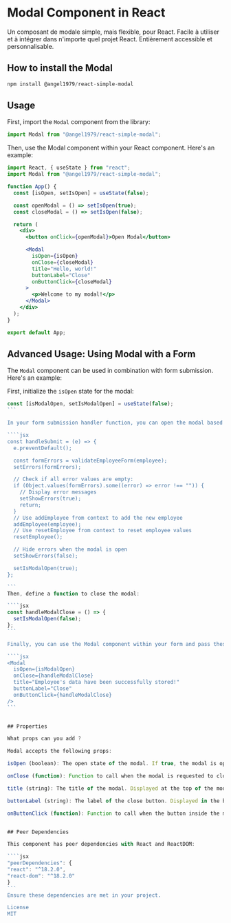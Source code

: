 # Modal Component in React

Un composant de modale simple, mais flexible, pour React. Facile à utiliser et à intégrer dans n'importe quel projet React. Entièrement accessible et personnalisable.

## How to install the Modal

```jsx
npm install @angel1979/react-simple-modal
```

## Usage

First, import the `Modal` component from the library:

```jsx
import Modal from "@angel1979/react-simple-modal";
```

Then, use the Modal component within your React component. Here's an example:

```jsx
import React, { useState } from "react";
import Modal from "@angel1979/react-simple-modal";

function App() {
  const [isOpen, setIsOpen] = useState(false);

  const openModal = () => setIsOpen(true);
  const closeModal = () => setIsOpen(false);

  return (
    <div>
      <button onClick={openModal}>Open Modal</button>

      <Modal
        isOpen={isOpen}
        onClose={closeModal}
        title="Hello, world!"
        buttonLabel="Close"
        onButtonClick={closeModal}
      >
        <p>Welcome to my modal!</p>
      </Modal>
    </div>
  );
}

export default App;
```

## Advanced Usage: Using Modal with a Form

The `Modal` component can be used in combination with form submission. Here's an example:

First, initialize the `isOpen` state for the modal:

`````jsx
const [isModalOpen, setIsModalOpen] = useState(false);
```

In your form submission handler function, you can open the modal based on certain conditions:

````jsx
const handleSubmit = (e) => {
  e.preventDefault();

  const formErrors = validateEmployeeForm(employee);
  setErrors(formErrors);

  // Check if all error values are empty:
  if (Object.values(formErrors).some((error) => error !== "")) {
    // Display error messages
    setShowErrors(true);
    return;
  }
  // Use addEmployee from context to add the new employee
  addEmployee(employee);
  // Use resetEmployee from context to reset employee values
  resetEmployee();

  // Hide errors when the modal is open
  setShowErrors(false);

  setIsModalOpen(true);
};

```
Then, define a function to close the modal:

````jsx
const handleModalClose = () => {
  setIsModalOpen(false);
};
```

Finally, you can use the Modal component within your form and pass these functions as props:

````jsx
<Modal
  isOpen={isModalOpen}
  onClose={handleModalClose}
  title="Employee's data have been successfully stored!"
  buttonLabel="Close"
  onButtonClick={handleModalClose}
/>
```


## Properties

What props can you add ?

Modal accepts the following props:

isOpen (boolean): The open state of the modal. If true, the modal is open. If false, the modal is closed.

onClose (function): Function to call when the modal is requested to close. This function should set isOpen to false.

title (string): The title of the modal. Displayed at the top of the modal.

buttonLabel (string): The label of the close button. Displayed in the button that closes the modal.

onButtonClick (function): Function to call when the button inside the modal is clicked.


## Peer Dependencies

This component has peer dependencies with React and ReactDOM:

````jsx
"peerDependencies": {
"react": "^18.2.0",
"react-dom": "^18.2.0"
}
```
Ensure these dependencies are met in your project.

License
MIT
`````
